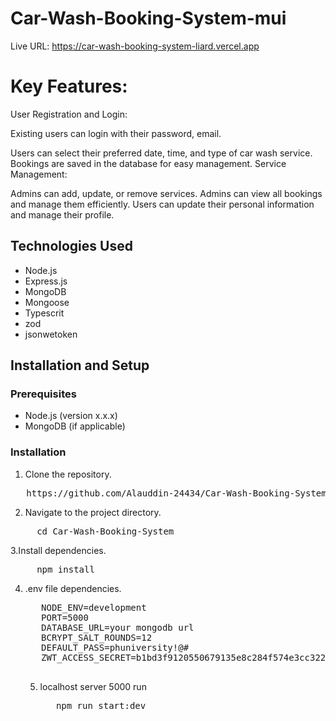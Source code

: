 # Car-Wash-Booking-System-mui


Live URL: https://car-wash-booking-system-liard.vercel.app

# Key Features:
User Registration and Login:

Existing users can login with their password, email.

Users can select their preferred date, time, and type of car wash service.
Bookings are saved in the database for easy management.
Service Management:

Admins can add, update, or remove services.
Admins can view all bookings and manage them efficiently.
Users can update their personal information and manage their profile.

## Technologies Used

- Node.js
- Express.js
- MongoDB
- Mongoose
- Typescrit
- zod
- jsonwetoken

## Installation and Setup

### Prerequisites

- Node.js (version x.x.x)
- MongoDB (if applicable)

### Installation

1. Clone the repository.
<pre>
   https://github.com/Alauddin-24434/Car-Wash-Booking-System.git
</pre>

2. Navigate to the project directory.

<pre>
     cd Car-Wash-Booking-System
</pre>


3.Install dependencies.

<pre>
     npm install
</pre>


4. .env file dependencies.
   <pre>
      NODE_ENV=development
      PORT=5000
      DATABASE_URL=your mongodb url
      BCRYPT_SALT_ROUNDS=12
      DEFAULT_PASS=phuniversity!@#
      ZWT_ACCESS_SECRET=b1bd3f9120550679135e8c284f574e3cc32203aeb393ad8bb306c55a3ff1aaed

   </pre> 

   5. localhost server 5000 run 
      <pre>
         npm run start:dev
      </pre>
